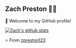 ## Zach Preston 👨‍💻

🎉 Welcome to my GitHub profile!

[![Zach's github stats](https://github-readme-stats.vercel.app/api?username=zpreston123&show_icons=true&theme=nord)](https://github.com/zpreston123)

⭐️ From [zpreston123](https://github.com/zpreston123)
